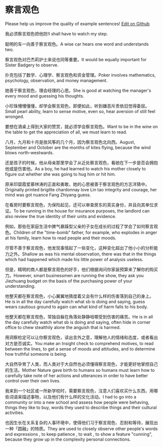 # 察言观色

Please help us improve the quality of example sentences! [Edit on Github](https://github.com/jiyushe/jiyu-example-sentence-source/blob/main/chinese/chayanguanse.md)

<p><span class="chinese">我必须察言观色把他防!</span><span class="english">I shall have to watch my step.</span></p>

<p><span class="chinese">聪明的车一向善于察言观色。</span><span class="english">A wise car hears one word and understands two.</span></p>

<p><span class="chinese">察言观色对巴杰莉护士来说也同等重要。</span><span class="english">It would be equally important for Sister Badgery to observe.</span></p>

<p><span class="chinese">扑克包括了数学、心理学、察言观色和资金管理。</span><span class="english">Poker involves mathematics, psychology, observation, and money management.</span></p>

<p><span class="chinese">她善于察言观色，理会经理的心思。</span><span class="english">She is good at watching the manager's every mood and guessing his thoughts.</span></p>

<p><span class="chinese">小珍珠懵懵懂懂，却学会察言观色，即便如此，听到嫌恶斥责依旧觉得委屈。</span><span class="english">Small pearl ability, learn to sense motive, even so, hear aversion of still feel wronged.</span></p>

<p><span class="chinese">要想在酒桌上得到大家的赞赏，就必须学会察言观色。</span><span class="english">Want to be in the wine on the table to get the appreciation of all, we must learn to read.</span></p>

<p><span class="chinese">八月，九月和十月是放风筝的几个月，因为察言观色北向西。</span><span class="english">August, September and October are the months of kites flying, because the wind blows north-westwards.</span></p>

<p><span class="chinese">还是孩子的时候，他从母亲那里学会了从近处察言观色，看她在下一步是否会拥抱他或是伤害他。</span><span class="english">As a boy, he had learned to watch his mother closely to figure out whether she was going to hug him or hit him.</span></p>

<p><span class="chinese">原来印碧霞爱慕林涛的正直和勇敢，她的心思被善于察言观色的方志洋猜中。</span><span class="english">Originally printed brigitte chardonnay love Lin tao integrity and courage, her mind was got nuance Fang Zhiyang guess.</span></p>

<p><span class="chinese">在看房时要察言观色，为保险起见，还可以审查房东的真实身份，并且向其单位求证。</span><span class="english">To be running in the house for insurance purposes, the landlord can also review the true identity of their units and evidence.</span></p>

<p><span class="chinese">例如，那些在家庭生活中脾气暴躁型父亲的子女在成长的过程了学会了如何察言观色。</span><span class="english">Children of the "time-bomb" father, for example, who explodes in anger at his family, learn how to read people and their moods.</span></p>

<p><span class="chinese">尽管不善于察言观色，他发现事情起了一些变化，这种变化超出了他小小的分析能力之外。</span><span class="english">Shallow as was his mental observation, there was that in the things which had happened which made his little power of analysis useless.</span></p>

<p><span class="chinese">但是，精明的商人都是察言观色的好手，他们根据询问你家装预算来了解你的购买力。</span><span class="english">However, smart businessmen are running the show, they ask you Jiezhuang budget on the basis of the purchasing power of your understanding.</span></p>

<p><span class="chinese">他整天都在察言观色，小心翼翼地猜度着又会有什么样的伤害落到自己的身上。</span><span class="english">He is in all the day carefully watch what sb is doing and saying, guess wears cautious ground to again can what kind of harm falls to his body.</span></p>

<p><span class="chinese">他整天都在察言观色，常独自躲在角落处静静咀嚼受到伤害的痛苦。</span><span class="english">He is in all the day carefully watch what sb is doing and saying, often hide in corner office to chew stealthily alone the anguish that is harmed.</span></p>

<p><span class="chinese">用洞察检定可以让你察言观色，读出言外之意，理解他人的情绪和态度，或者看出对方是否诚实。</span><span class="english">You make an Insight check to comprehend motives, to read between the lines, to get a sense of moods and attitudes, and to determine how truthful someone is being.</span></p>

<p><span class="chinese">大自然孕育了人类，而人类对于大自然也必须懂得察言观色，才能更好地掌控自己的生活。</span><span class="english">Mother Nature gave birth to humans so humans must learn how to carefully take note of her actions and utterances in order to have better control over their own lives.</span></p>

<p><span class="chinese">我来到一个社区或一所新学校时，需要察言观色，注意人们喜欢买什么东西，用哪些词语来描述事物，以及他们有什么样的文化活动。</span><span class="english">I had to go into a community or into a new school and assess how people were behaving, things they like to buy, words they used to describe things and their cultural activities.</span></p>

<p><span class="chinese">也因生长在关系复杂的人事环境中，使得他们习于察言观色、忍耐和等待，展现出一种「圆融」的特质。</span><span class="english">They are used to closely observe other people's words and expressions , to keep patience , to wait , to show a feature "cunning", because they grow up in the complexity personal connections.</span></p>

